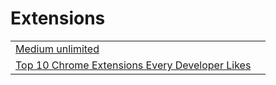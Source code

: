 # Extensions

|  |  |
| :--- | :--- |
| [Medium unlimited](https://medium-unlimited.ml/download/) |  |
| [Top 10 Chrome Extensions Every Developer Likes](https://dev.to/shijiezhou/top-10-chrome-extensions-every-developer-likes-3ehk) |  |

